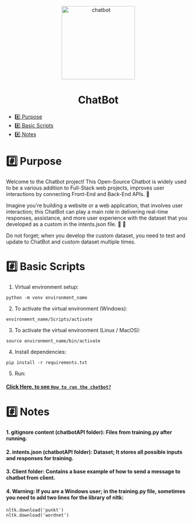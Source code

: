 <div align="center">
<img src="https://cdn-icons-png.flaticon.com/512/3649/3649460.png" width="200" height="200" alt="chatbot">
</div>

<h1 align="center">ChatBot</h1>

*  [:hash: Purpose](#hash-purpose)
*  [:hash: Basic Scripts](#hash-basic-scripts)
*  [:hash: Notes](#hash-notes)

<p align="justify">

# :hash: Purpose
Welcome to the Chatbot project! This Open-Source Chatbot is widely used to be a various addition to Full-Stack web projects, improves user interactions by connecting Front-End and Back-End APIs. 🔗

Imagine you're building a website or a web application, that involves user interaction; this ChatBot can play a main role in delivering real-time responses, assistance, and more user experience with the dataset that you developed as a custom in the intents.json file. 🤖 💬

Do not forget; when you develop the custom dataset, you need to test and update to ChatBot and custom dataset multiple times. 

# :hash: Basic Scripts
1. Virtual environment setup:
```
python -m venv environment_name
```

2. To activate the virtual environment (Windows):
```
environment_name/Scripts/activate
```

3. To activate the virtual environment (Linux / MacOS):
```
source environment_name/bin/activate
```

4. Install dependencies:
```
pip install -r requirements.txt
```

5. Run:
#### [Click Here, to see `How to run the chatbot?`](https://github.com/semanurbilada/chatbot/tree/feature/client/chatbotAPI)

# :hash: Notes

#### 1. gitignore content (chatbotAPI folder): Files from training.py after running.

#### 2. intents.json (chatbotAPI folder): Dataset; It stores all possible inputs and responses for training.

#### 3. Client folder: Contains a base example of how to send a message to chatbot from client.

#### 4. Warning: If you are a Windows user; in the training.py file, sometimes you need to add two lines for the library of nltk:

```
nltk.download('punkt')
nltk.download('wordnet')
```
</p>
